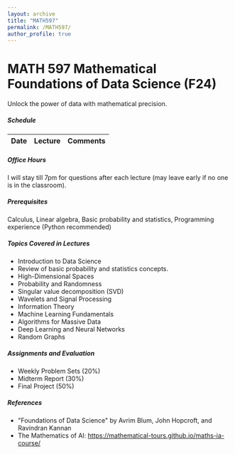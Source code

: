 ```yaml
---
layout: archive
title: "MATH597"
permalink: /MATH597/
author_profile: true
---
```


# MATH 597 Mathematical Foundations of Data Science (F24)

Unlock the power of data with mathematical precision.

##### Schedule
|Date|Lecture|Comments|
|-|-|-|


##### Office Hours 
I will stay till 7pm for questions after each lecture (may leave early if no one is in the classroom).

##### Prerequisites
Calculus, Linear algebra, Basic probability and statistics, Programming experience (Python recommended)


##### Topics Covered in Lectures
* Introduction to Data Science
* Review of basic probability and statistics concepts.
* High-Dimensional Spaces
* Probability and Randomness
* Singular value decomposition (SVD)
* Wavelets and Signal Processing
* Information Theory
* Machine Learning Fundamentals
* Algorithms for Massive Data
* Deep Learning and Neural Networks
* Random Graphs

##### Assignments and Evaluation
* Weekly Problem Sets (20%)
* Midterm Report (30%)
* Final Project (50%)

##### References
* "Foundations of Data Science" by Avrim Blum, John Hopcroft, and Ravindran Kannan
* The Mathematics of AI: https://mathematical-tours.github.io/maths-ia-course/